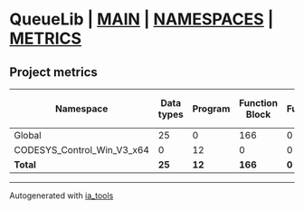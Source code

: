 # QueueLib | [MAIN] | [NAMESPACES] | [METRICS]  

## Project metrics  

| Namespace | Data types | Program | Function Block | Function | Class | Lines of code | Lines of comments | Lines in total | Maintainable size |
| --------- | ---------- | ------- | -------------- | -------- | ----- | ------------- | ----------------- | -------------- | ----------------- |
| Global | 25 | 0 | 166 | 0 | 0 | 4485 | 545 |6400 | 5701 |  
| CODESYS_Control_Win_V3_x64 | 0 | 12 | 0 | 0 | 0 | 428 | 101 |651 | 632 |  
| __Total__ | __25__ | __12__ | __166__ | __0__ | __0__ | __4913__ | __646__ | __7051__ | __6333__ |  

---
Autogenerated with [ia_tools](https://github.com/tkucic/ia_tools)  

[MAIN]: ../index.md
[NAMESPACES]: ../docs/ns/nsList.md
[METRICS]: metrics.md
